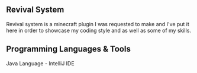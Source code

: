 ## Revival System
Revival system is a minecraft plugin I was requested to make and I've put it here in order to showcase my coding style and as well as some of my skills.

## Programming Languages & Tools
Java Language - IntelliJ IDE 
